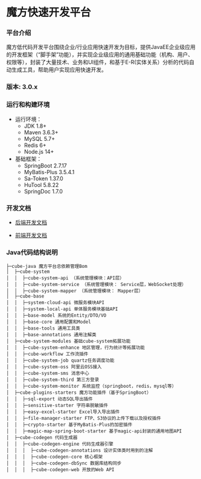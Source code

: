 # 魔方快速开发平台

### 平台介绍

魔方低代码开发平台围绕企业/行业应用快速开发为目标，提供JavaEE企业级应用的开发框架（“脚手架”功能），并实现企业级应用的通用基础功能（机构、用户、权限等），封装了大量技术、业务和UI组件，和基于E-R(实体关系）分析的代码自动生成工具，帮助用户实现应用快速开发。

### 版本: 3.0.x

### 运行和构建环境

- 运行环境：
    - JDK 1.8+
    - Maven 3.6.3+
    - MySQL 5.7+
    - Redis 6+
    - Node.js 14+
- 基础框架：
    - SpringBoot 2.7.17
    - MyBatis-Plus 3.5.4.1
    - Sa-Token 1.37.0
    - HuTool 5.8.22
    - SpringDoc 1.7.0
	
### 开发文档

- [后端开发文档](https://github.com/xinwu-yang/cube-java/wiki)

- [前端开发文档](https://github.com/xinwu-yang/cube-vue/wiki)

### Java代码结构说明

```text
├─cube-java 魔方平台总依赖管理Bom
│  ├─cube-system
│  │  ├─cube-system-api （系统管理模块：API层）
│  │  ├─cube-system-service （系统管理模块： Service层，WebSocket处理）
│  │  ├─cube-system-mapper （系统管理模块： Mapper层）
│  ├─cube-base
│  │  ├─system-cloud-api 微服务模块API
│  │  ├─system-local-api 单体服务模块基础API
│  │  ├─base-model 系统的Entity/DTO/VO
│  │  ├─base-core 通用配置和Model
│  │  ├─base-tools 通用工具类
│  │  ├─base-annotations 通用注解类
│  ├─cube-system-modules 基础cube-system拓展功能
│  │  ├─cube-system-enhance 地区管理，行为统计等拓展功能
│  │  ├─cube-workflow 工作流插件
│  │  ├─cube-system-job quartz任务调度功能
│  │  ├─cube-system-oss 阿里云OSS接入
│  │  ├─cube-system-sms 消息中心
│  │  ├─cube-system-third 第三方登录
│  │  ├─cube-system-monitor 系统监控（springboot，redis，mysql等）
│  ├─cube-plugins-starters 魔方功能插件（基于SpringBoot）
│  │  ├─sql-export 动态SQL导出插件
│  │  ├─sensitive-starter 字符串脱敏插件
│  │  ├─easy-excel-starter Excel导入导出插件
│  │  ├─file-manager-starter FTP、S3协议的上传下载以及授权插件
│  │  ├─crypto-starter 基于MyBatis-Plus的加密插件
│  │  ├─magic-map-spring-boot-starter 基于magic-api封装的通用地图API
│  ├─cube-codegen 代码生成器
│  │  ├─cube-codegen-engine 代码生成器引擎
│  │  │  ├─cube-codegen-annotations 设计实体类时用到的注解
│  │  │  ├─cube-codegen-core 核心框架
│  │  │  ├─cube-codegen-dbSync 数据库结构同步
│  │  │  ├─cube-codegen-web 开放的Web API
```
